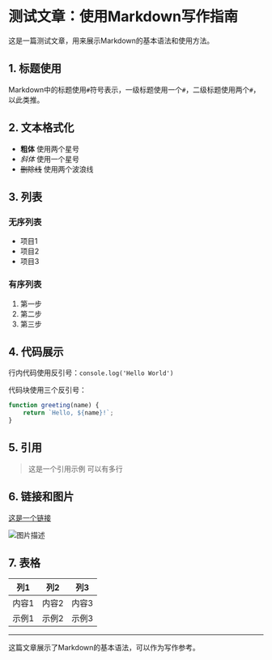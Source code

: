 # 测试文章：使用Markdown写作指南

这是一篇测试文章，用来展示Markdown的基本语法和使用方法。

## 1. 标题使用

Markdown中的标题使用`#`符号表示，一级标题使用一个`#`，二级标题使用两个`#`，以此类推。

## 2. 文本格式化

- **粗体** 使用两个星号
- *斜体* 使用一个星号
- ~~删除线~~ 使用两个波浪线

## 3. 列表

### 无序列表
- 项目1
- 项目2
- 项目3

### 有序列表
1. 第一步
2. 第二步
3. 第三步

## 4. 代码展示

行内代码使用反引号：`console.log('Hello World')`

代码块使用三个反引号：

```javascript
function greeting(name) {
    return `Hello, ${name}!`;
}
```

## 5. 引用

> 这是一个引用示例
> 可以有多行

## 6. 链接和图片

[这是一个链接](https://example.com)

![图片描述](https://example.com/image.jpg)

## 7. 表格

| 列1 | 列2 | 列3 |
|-----|-----|-----|
| 内容1 | 内容2 | 内容3 |
| 示例1 | 示例2 | 示例3 |

---

这篇文章展示了Markdown的基本语法，可以作为写作参考。

